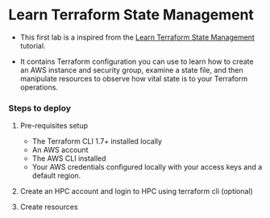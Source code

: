 # Learn Terraform State Management

- This first lab is a inspired from the [Learn Terraform State Management](https://developer.hashicorp.com/terraform/tutorials/state/state-cli) tutorial.

- It contains Terraform configuration you can use to learn how to create an AWS instance and security group, examine a state file, and then manipulate resources to observe how vital state is to your Terraform operations.


### Steps to deploy
1. Pre-requisites setup
    - The Terraform CLI 1.7+ installed locally
    - An AWS account
    - The AWS CLI installed
    - Your AWS credentials configured locally with your access keys and a default region.

2. Create an HPC account and login to HPC using terraform cli (optional)

3. Create resources 